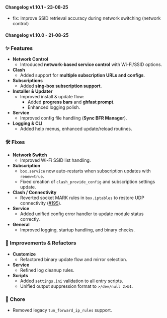 #### Changelog v1.10.1 - 23-08-25
- fix: Improve SSID retrieval accuracy during network switching (network control)

#### Changelog v1.10.0 - 21-08-25
### ✨ Features
- **Network Control**
  - Introduced **network-based service control** with Wi-Fi/SSID options.
- **Clash**
  - Added support for **multiple subscription URLs and configs**.
- **Subscriptions**
  - Added **sing-box subscription support**.
- **Installer & Updater**
  - Improved install & update flow:
    - Added **progress bars** and **ghfast prompt**.
    - Enhanced logging polish.
- **Service**
  - Improved config file handling (**Sync BFR Manager**).
- **Logging & CLI**
  - Added help menus, enhanced update/reload routines.

### 🛠 Fixes
- **Network Switch**
  - Improved Wi-Fi SSID list handling.
- **Subscription**
  - `box.service` now auto-restarts when subscription updates with `renew=true`.
  - Fixed creation of `clash_provide_config` and subscription settings update.
- **Clash / Connectivity**
  - Reverted socket MARK rules in `box.iptables` to restore UDP connectivity ([#195](https://github.com/taamarin/box_for_magisk/issues/195)).
- **Service**
  - Added unified config error handler to update module status correctly.
- **General**
  - Improved logging, startup handling, and binary checks.

### 🔧 Improvements & Refactors
- **Customize**
  - Refactored binary update flow and mirror selection.
- **Service**
  - Refined log cleanup rules.
- **Scripts**
  - Added `settings.ini` validation to all entry scripts.
  - Unified output suppression format to `>/dev/null 2>&1`.

### 🧹 Chore
- Removed legacy `tun_forward_ip_rules` support.
